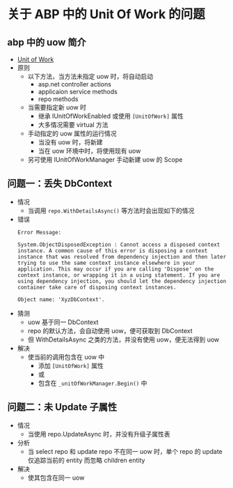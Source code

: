 # 关于 ABP 中的 Unit Of Work 的问题

## abp 中的 uow 简介
- [Unit of Work](https://docs.abp.io/en/abp/latest/Unit-Of-Work)
- 原则
  - 以下方法，当方法未指定 uow 时，将自动启动
    - asp.net controller actions
    - applicaion service methods
    - repo methods
  - 当需要指定新 uow 时
    - 继承 IUnitOfWorkEnabled 或使用 `[UnitOfWork]` 属性
    - 大多情况需要 virtual 方法
  - 手动指定的 uow 属性的运行情况
    - 当没有 uow 时，将新建
    - 当在 uow 环境中时，将使用现有 uow
  - 另可使用 IUnitOfWorkManager 手动新建 uow 的 Scope

## 问题一：丢失 DbContext
- 情况
  - 当调用 `repo.WithDetailsAsync()` 等方法时会出现如下的情况
- 错误
  ```
  Error Message:

  System.ObjectDisposedException : Cannot access a disposed context instance. A common cause of this error is disposing a context instance that was resolved from dependency injection and then later trying to use the same context instance elsewhere in your application. This may occur if you are calling 'Dispose' on the context instance, or wrapping it in a using statement. If you are using dependency injection, you should let the dependency injection container take care of disposing context instances.

  Object name: 'XyzDbContext'.
  ```
- 猜测
  - uow 基于同一 DbContext
  - repo 的默认方法，会自动使用 uow，便可获取到 DbContext
  - 但 WithDetailsAsync 之类的方法，并没有使用 uow，便无法得到 uow
- 解决
  - 使当前的调用包含在 uow 中
    - 添加 `[UnitOfWork]` 属性
    - 或
    - 包含在 `_unitOfWorkManager.Begin()` 中

## 问题二：未 Update 子属性
- 情况
  - 当使用 repo.UpdateAsync 时，并没有升级子属性表
- 分析
  - 当 select repo 和 update repo 不在同一 uow 时，单个 repo 的 update 仅追踪当前的 entity 而忽略 children entity
- 解决
  - 使其包含在同一 uow
